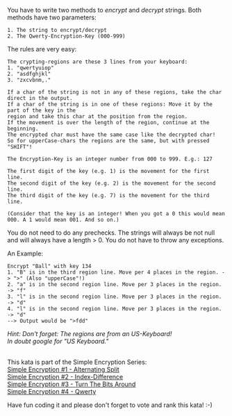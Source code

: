 You have to write two methods to *encrypt* and *decrypt* strings.
Both methods have two parameters:
```
1. The string to encrypt/decrypt
2. The Qwerty-Encryption-Key (000-999) 
```

The rules are very easy:
```
The crypting-regions are these 3 lines from your keyboard:
1. "qwertyuiop"
2. "asdfghjkl"
3. "zxcvbnm,."

If a char of the string is not in any of these regions, take the char direct in the output.
If a char of the string is in one of these regions: Move it by the part of the key in the 
region and take this char at the position from the region. 
If the movement is over the length of the region, continue at the beginning.
The encrypted char must have the same case like the decrypted char! 
So for upperCase-chars the regions are the same, but with pressed "SHIFT"!

The Encryption-Key is an integer number from 000 to 999. E.g.: 127

The first digit of the key (e.g. 1) is the movement for the first line.
The second digit of the key (e.g. 2) is the movement for the second line.
The third digit of the key (e.g. 7) is the movement for the third line.

(Consider that the key is an integer! When you got a 0 this would mean 000. A 1 would mean 001. And so on.)
```

You do not need to do any prechecks. The strings will always be not null 
and will always have a length > 0. You do not have to throw any exceptions.

An Example:
```
Encrypt "Ball" with key 134
1. "B" is in the third region line. Move per 4 places in the region. -> ">" (Also "upperCase"!)
2. "a" is in the second region line. Move per 3 places in the region. -> "f"
3. "l" is in the second region line. Move per 3 places in the region. -> "d"
4. "l" is in the second region line. Move per 3 places in the region. -> "d"
--> Output would be ">fdd"
```

*Hint: Don't forget: The regions are from an US-Keyboard!<br>*
*In doubt google for "US Keyboard."*
<br><br>


This kata is part of the Simple Encryption Series:<br>
<a href="https://www.codewars.com/kata/simple-encryption-number-1-alternating-split" taget=_blank>Simple Encryption #1 - Alternating Split</a><br>
<a href="https://www.codewars.com/kata/simple-encryption-number-2-index-difference" taget=_blank>Simple Encryption #2 - Index-Difference</a><br>
<a href="https://www.codewars.com/kata/simple-encryption-number-3-turn-the-bits-around" taget=_blank>Simple Encryption #3 - Turn The Bits Around</a><br>
<a href="https://www.codewars.com/kata/simple-encryption-number-4-qwerty" taget=_blank>Simple Encryption #4 - Qwerty</a><br>

Have fun coding it and please don't forget to vote and rank this kata! :-)